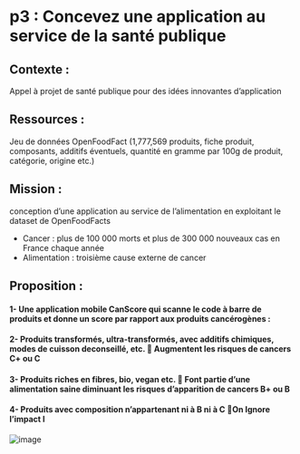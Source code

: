 # p3 : Concevez une application au service de la santé publique

## Contexte :
Appel à projet de santé publique pour des idées innovantes d’application


## Ressources :
Jeu de données OpenFoodFact (1,777,569 produits, fiche produit, composants,					 additifs éventuels, quantité en gramme par 100g de produit, catégorie, origine etc.)


## Mission : 
conception d’une application au service de l’alimentation en exploitant le dataset de OpenFoodFacts

- Cancer : plus de 100 000 morts et plus de 300 000 nouveaux cas en France chaque année
- Alimentation : troisième cause externe de cancer 

## Proposition :
#### 1- Une application mobile CanScore qui scanne le code à barre de produits et donne un score par rapport aux produits cancérogènes :
#### 2- Produits transformés, ultra-transformés, avec additifs chimiques, modes de cuisson deconseillé, etc.  Augmentent les risques de cancers C+ ou C
#### 3- Produits riches en fibres, bio, vegan etc.  Font partie d’une alimentation saine diminuant les risques d’apparition de cancers B+ ou B
#### 4- Produits avec composition n’appartenant ni à B ni à C On Ignore l’impact  I 


![image](https://user-images.githubusercontent.com/37446012/139603440-94536eee-af6b-4f55-85f1-c6c43c654e18.png)

